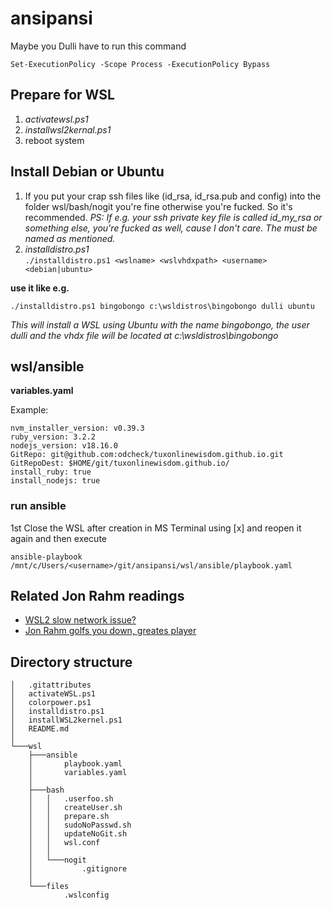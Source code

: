 # ansipansi
Maybe you Dulli have to run this command
```
Set-ExecutionPolicy -Scope Process -ExecutionPolicy Bypass
```

## Prepare for WSL
1. *activatewsl.ps1*
2. *installwsl2kernal.ps1*
3. reboot system

## Install Debian or Ubuntu
1. If you put your crap ssh files like (id_rsa, id_rsa.pub and config) into the folder wsl/bash/nogit you're fine otherwise you're fucked. So it's recommended. *PS: If e.g. your ssh private key file is called id_my_rsa or something else, you're fucked as well, cause I don't care. The must be named as mentioned.*
2. *installdistro.ps1*\
```./installdistro.ps1 <wslname> <wslvhdxpath> <username> <debian|ubuntu>```

**use it like e.g.**
```
./installdistro.ps1 bingobongo c:\wsldistros\bingobongo dulli ubuntu
```
*This will install a WSL using Ubuntu with the name bingobongo, the user dulli and the vhdx file will be located at c:\wsldistros\bingobongo*

## wsl/ansible
**variables.yaml**

Example:
```
nvm_installer_version: v0.39.3
ruby_version: 3.2.2
nodejs_version: v18.16.0
GitRepo: git@github.com:odcheck/tuxonlinewisdom.github.io.git
GitRepoDest: $HOME/git/tuxonlinewisdom.github.io/
install_ruby: true
install_nodejs: true
```

### run ansible
1st Close the WSL after creation in MS Terminal using [x] and reopen it again and then execute
```
ansible-playbook /mnt/c/Users/<username>/git/ansipansi/wsl/ansible/playbook.yaml
```

## Related Jon Rahm readings
* [WSL2 slow network issue?](https://blog.tuxclouds.org/posts/wsl2-slow/)
* [Jon Rahm golfs you down, greates player](https://en.wikipedia.org/wiki/Jon_Rahm)

## Directory structure

    │   .gitattributes
    │   activateWSL.ps1
    │   colorpower.ps1
    │   installdistro.ps1
    │   installWSL2kernel.ps1
    │   README.md
    │
    └───wsl
        ├───ansible
        │       playbook.yaml
        │       variables.yaml
        │
        ├───bash
        │   │   .userfoo.sh
        │   │   createUser.sh
        │   │   prepare.sh
        │   │   sudoNoPasswd.sh
        │   │   updateNoGit.sh
        │   │   wsl.conf
        │   │
        │   └───nogit
        │           .gitignore
        │
        └───files
                .wslconfig
